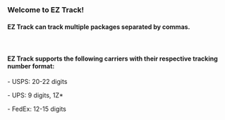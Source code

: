 <h3>Welcome to EZ Track!</h3>

<h4>EZ Track can track multiple packages separated by commas.</h4>
<br>
<h4>EZ Track supports the following carriers with their respective tracking number format:</h4>

<p>- USPS: 20-22 digits</p>
<p>- UPS: 9 digits, 1Z*</p>
<p>- FedEx: 12-15 digits</p>
